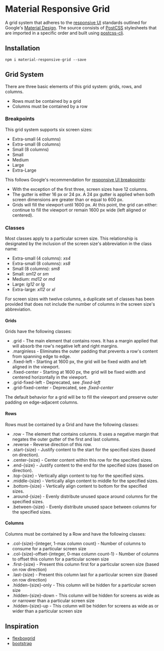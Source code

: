 # Material Responsive Grid #

A grid system that adheres to the [responsive UI](https://material.io/guidelines/layout/responsive-ui.html) standards outlined for Google's [Material Design](https://material.io).  The source consists of [PostCSS](http://postcss.org/) stylesheets that are imported in a specific order and built using [postcss-cli](https://github.com/postcss/postcss-cli).

## Installation ##

```
npm i material-responsive-grid --save
```

## Grid System ##

There are three basic elements of this grid system: grids, rows, and columns.  

 - Rows must be contained by a grid
 - Columns must be contained by a row


### Breakpoints ###

This grid system supports six screen sizes:

- Extra-small (4 columns)
- Extra-small (8 columns)
- Small (8 columns)
- Small
- Medium
- Large
- Extra-Large

This follows Google's recommendation for [responsive UI breakpoints](https://material.io/guidelines/layout/responsive-ui.html#responsive-ui-breakpoints):

- With the exception of the first three, screen sizes have 12 columns.
- The gutter is either 16 px or 24 px.  A 24 px gutter is applied when both screen dimensions are greater than or equal to 600 px.
- Grids will fill the viewport until 1600 px.  At this point, the grid can either: continue to fill the viewport or remain 1600 px wide (left aligned or centered).

### Classes ###

Most classes apply to a particular screen size.  This relationship is designated by the inclusion of the screen size's abbreviation in the class name:

- Extra-small (4 columns): *xs4*
- Extra-small (8 columns): *xs8*
- Small (8 columns): *sm8*
- Small: *sm12* or *sm*
- Medium: *md12* or *md*
- Large: *lg12* or *lg*
- Extra-large: *xl12* or *xl*

For screen sizes with twelve columns, a duplicate set of classes has been provided that does not include the number of columns in the screen size's abbreviation.

#### Grids ####

Grids have the following classes:

 - .grid - The main element that contains rows.  It has a margin applied that will absorb the row's negative left and right margins.
 - .marginless - Eliminates the outer padding that prevents a row's content from spanning edge to edge.
 - .fixed-left - Starting at 1600 px, the grid will be fixed width and left aligned in the viewport.
 - .fixed-center - Starting at 1600 px, the grid will be fixed width and centered horizontally in the viewport.
 - .grid-fixed-left - Deprecated, see *.fixed-left*
 - .grid-fixed-center - Deprecated, see *.fixed-center*
 
The default behavior for a grid will be to fill the viewport and preserve outer padding on edge-adjacent columns.

#### Rows ####

Rows must be contained by a Grid and have the following classes:

 - .row - The element that contains columns.  It uses a negative margin that negates the outer gutter of the first and last columns.
 - .reverse - Reverse direction of this row.
 - .start-{size} - Justify content to the start for the specified sizes (based on direction).
 - .center-{size} - Center content within this row for the specified sizes.
 - .end-{size} - Justify content to the end for the specified sizes (based on direction).
 - .top-{size} - Vertically align content to top for the specified sizes.
 - .middle-{size} - Vertically align content to middle for the specified sizes.
 - .bottom-{size} - Vertically align content to bottom for the specified sizes.
 - .around-{size} - Evenly distribute unused space around columns for the specified sizes.
 - .between-{size} - Evenly distribute unused space between columns for the specified sizes.

#### Columns ####

Columns must be contained by a Row and have the following classes:

 - .col-{size}-{integer, 1-max column count} - Number of columns to consume for a particular screen size
 - .col-{size}-offset-{integer, 0-max column count-1} - Number of columns to offset this column for a particular screen size
 - .first-{size} - Present this column first for a particular screen size (based on row direction)
 - .last-{size} - Present this column last for a particular screen size (based on row direction)
 - .hidden-{size}-only - This column will be hidden for a particular screen size
 - .hidden-{size}-down - This column will be hidden for screens as wide as or narrower than a particular screen size
 - .hidden-{size}-up - This column will be hidden for screens as wide as or wider than a particular screen size

## Inspiration ##

- [flexboxgrid](https://github.com/kristoferjoseph/flexboxgrid)
- [bootstrap](https://github.com/twbs/bootstrap)
